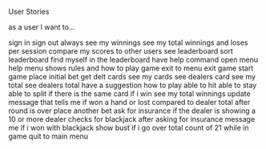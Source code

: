 User Stories 

as a user I want to...

sign in 
sign out
always see my winnings
see my total winnings and loses per session
compare my scores to other users
see leaderboard
sort leaderboard
find myself in the leaderboard
have help command open menu
help menu shows rules and how to play game
exit to menu
exit game
start game
place initial bet
get delt cards
see my cards
see dealers card
see my total 
see dealers total
have a suggestion how to play
able to hit 
able to stay
able to split if there is the same card
if i win see my total winnings update
message that tells me if won a hand or lost compared to dealer total
after round is over place another bet
ask for insurance if the dealer is showing a 10 or more
dealer checks for blackjack after asking for insurance
message me if i won with blackjack
show bust if i go over total count of 21
while in game quit to main menu
